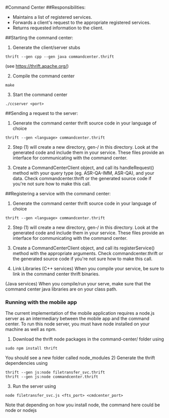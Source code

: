 #Command Center
##Responsibilities:
- Maintains a list of registered services.
- Forwards a client's request to the appropriate registered services.
- Returns requested information to the client.


##Starting the command center:
1) Generate the client/server stubs
```
thrift --gen cpp --gen java commandcenter.thrift
```
(see <https://thrift.apache.org/>)

2) Compile the command center
```
make
```

3) Start the command center
```
./ccserver <port>
```


##Sending a request to the server:
1) Generate the command center thrift source code in your language of choice
```
thrift --gen <language> commandcenter.thrift
```

2) Step (1) will create a new directory, gen-<language>/ 
in this directory. Look at the generated code and include them
in your service. These files provide an interface for communicating with
the command center.

3) Create a CommandCenterClient object, and call its handleRequest() method
with your query type (eg. ASR-QA-IMM, ASR-QA), and your data. 
Check commandcenter.thrift or the generated source code if you're not sure how to make this call.


##Registering a service with the command center:
1) Generate the command center thrift source code in your language of choice
```
thrift --gen <language> commandcenter.thrift
```

2) Step (1) will create a new directory, gen-<language>/ 
in this directory. Look at the generated code and include them
in your service. These files provide an interface for communicating with
the command center.

3) Create a CommandCenterClient object, and call its registerService() method
with the appropriate arguments. Check commandcenter.thrift or the generated
source code if you're not sure how to make this call.

4) Link Libraries
(C++ services) When you compile your service, be sure to link in the
command center thrift binaries.

(Java services) When you compile/run your serve, make sure that the command
center java libraries are on your class path.

### Running with the mobile app
The current implementation of the mobile application requires a node.js server as an intermediary between the mobile app and the command center. To run this node server, you must have node installed on your machine as well as npm.
1) Download the thrift node packages in the command-center/ folder using
```
sudo npm install thrift
```
You should see a new folder called node_modules
2) Generate the thrift dependencies using
```
thrift --gen js:node filetransfer_svc.thrift
thrift --gen js:node commandcenter.thrift
```
3) Run the server using
```
node filetransfer_svc.js <fts_port> <cmdcenter_port>
```
Note that depending on how you install node, the command here could be node or nodejs
